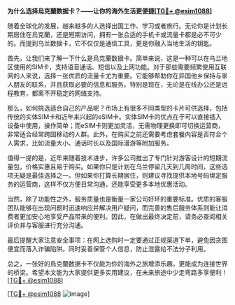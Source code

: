 **为什么选择烏克蘭数据卡？——让你的海外生活更便捷[[TG💪+ @esim1088](https://t.me/s/esim1088)]**

随着全球化的发展，越来越多的人选择出国工作、学习或者旅行。无论你是计划长期居住在烏克蘭，还是短期访问，拥有一张合适的手机卡或流量卡都是必不可少的。而提到乌兰数据卡，它不仅仅是通信工具，更是你融入当地生活的钥匙。

首先，让我们来了解一下什么是烏克蘭数据卡。简单来说，这是一种可以在乌兰地区使用的SIM卡，支持语音通话、短信以及上网功能。对于那些需要频繁使用互联网的人来说，选择一张优质的流量卡尤为重要。它能够帮助你在异国他乡保持与家人朋友的联系，并且获取必要的信息和服务。特别是现在，无论是在线办公还是远程教育，都离不开稳定的网络支持。

那么，如何挑选适合自己的产品呢？市场上有很多不同类型的卡片可供选择，包括传统的实体SIM卡和近年来兴起的eSIM卡。实体SIM卡的优点在于可以直接插入设备中使用，操作简单；而eSIM卡则更加灵活，无需物理更换即可切换运营商，非常适合经常跨国移动的人群。此外，在购买之前还需要考虑套餐内容是否符合个人需求，比如流量大小、通话时长以及国际漫游等附加服务。

值得一提的是，近年来随着技术进步，许多公司推出了专门针对游客设计的短期流量包，价格实惠且易于购买。如果你只是计划在乌兰停留几天到几周时间，这些选项无疑是最佳选择之一。但如果你打算长期居住，则建议寻找提供本地号码绑定服务的运营商，这样不仅方便日常沟通，还能享受更多本地优惠活动。

当然，除了功能性之外，服务质量也是衡量一家公司好坏的重要标准。优质的客服团队能够在出现问题时迅速响应并解决用户疑问，而完善的售后服务体系则能让消费者更加安心地享受产品带来的便利。因此，在做出最终决定前，请务必查阅相关评价并与客服进行充分沟通。

最后提醒大家注意安全事项：在网上选购时一定要通过正规渠道下单，避免因贪图便宜而落入诈骗陷阱。同时妥善保管个人信息，防止泄露给不法分子利用。

总之，一张好的烏克蘭数据卡不仅能为你的海外之旅增添乐趣，更能成为连接世界的桥梁。希望本文能为大家提供更多实用建议，在未来旅途中少走弯路多享便利！[[TG💪+ @esim1088](https://t.me/s/esim1088)]

[[TG💪+ @esim1088](https://t.me/s/esim1088) ![Image](https://i.postimg.cc/4NQfJmqS/Snipaste-2025-05-13-00-14-12.png)]